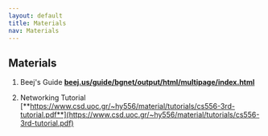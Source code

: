 ```yaml
---
layout: default
title: Materials
nav: Materials
---
```


## Materials

1. Beej's Guide [**beej.us/guide/bgnet/output/html/multipage/index.html**](https://beej.us/guide/bgnet/html/multi/index.html)

2. Networking Tutorial [**https://www.csd.uoc.gr/~hy556/material/tutorials/cs556-3rd-tutorial.pdf**](https://www.csd.uoc.gr/~hy556/material/tutorials/cs556-3rd-tutorial.pdf)
